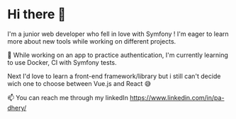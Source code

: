 # Hi there 👋

I'm a junior web developer who fell in love with Symfony ! I'm eager to learn more about new tools while working on different projects.

🔐 While working on an app to practice authentication, I'm currently learning to use Docker, CI with Symfony tests.

Next I'd love to learn a front-end framework/library but i still can't decide wich one to choose between Vue.js and React 😅

📫 You can reach me through my linkedIn https://www.linkedin.com/in/pa-dhery/


